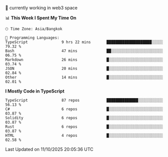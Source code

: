 🔭 currently working in web3 space

<!--START_SECTION:waka-->
📊 **This Week I Spent My Time On** 

```text
🕑︎ Time Zone: Asia/Bangkok

💬 Programming Languages: 
TypeScript               9 hrs 22 mins       ████████████████████░░░░░   79.32 % 
Bash                     47 mins             ██░░░░░░░░░░░░░░░░░░░░░░░   06.75 % 
Markdown                 26 mins             █░░░░░░░░░░░░░░░░░░░░░░░░   03.74 % 
JSON                     20 mins             █░░░░░░░░░░░░░░░░░░░░░░░░   02.84 % 
Other                    14 mins             █░░░░░░░░░░░░░░░░░░░░░░░░   02.01 % 
```

**I Mostly Code in TypeScript** 

```text
TypeScript               87 repos            ██████████████░░░░░░░░░░░   56.13 % 
C#                       6 repos             █░░░░░░░░░░░░░░░░░░░░░░░░   03.87 % 
Solidity                 6 repos             █░░░░░░░░░░░░░░░░░░░░░░░░   03.87 % 
Rust                     6 repos             █░░░░░░░░░░░░░░░░░░░░░░░░   03.87 % 
HTML                     4 repos             █░░░░░░░░░░░░░░░░░░░░░░░░   02.58 % 
```




 Last Updated on 11/10/2025 20:05:36 UTC
<!--END_SECTION:waka-->
